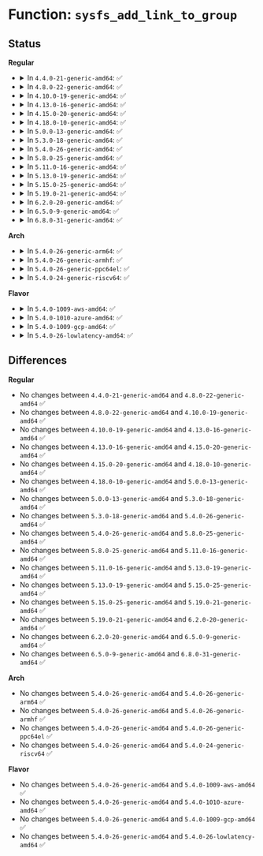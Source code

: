 # Function: <code>sysfs_add_link_to_group</code>

## Status
<b>Regular</b>
<ul>
<li>
<details>
<summary>In <code>4.4.0-21-generic-amd64</code>: ✅</summary>

```c
int sysfs_add_link_to_group(struct kobject * kobj, const char * group_name, struct kobject * target, const char * link_name)
```

```json
{
  "name": "sysfs_add_link_to_group",
  "collision_type": "Unique Global",
  "inline_type": "No",
  "funcs": [
    {
      "addr": 18446744071581520848,
      "name": "sysfs_add_link_to_group",
      "external": true,
      "loc": "fs/sysfs/group.c:333",
      "file": "fs/sysfs/group.c",
      "inline": "seen, unknown",
      "caller_inline": [],
      "caller_func": [
        "drivers/acpi/power.c:acpi_power_expose_list",
        "drivers/iommu/iommu-sysfs.c:iommu_device_link"
      ]
    }
  ],
  "symbols": [
    {
      "addr": 18446744071581520848,
      "name": "sysfs_add_link_to_group",
      "section": ".text",
      "bind": "STB_GLOBAL",
      "size": 81
    }
  ]
}
```
</details>
</li>
<li>
<details>
<summary>In <code>4.8.0-22-generic-amd64</code>: ✅</summary>

```c
int sysfs_add_link_to_group(struct kobject * kobj, const char * group_name, struct kobject * target, const char * link_name)
```

```json
{
  "name": "sysfs_add_link_to_group",
  "collision_type": "Unique Global",
  "inline_type": "No",
  "funcs": [
    {
      "addr": 18446744071581706832,
      "name": "sysfs_add_link_to_group",
      "external": true,
      "loc": "fs/sysfs/group.c:333",
      "file": "fs/sysfs/group.c",
      "inline": "seen, unknown",
      "caller_inline": [],
      "caller_func": [
        "drivers/acpi/power.c:acpi_power_expose_list",
        "drivers/iommu/iommu-sysfs.c:iommu_device_link"
      ]
    }
  ],
  "symbols": [
    {
      "addr": 18446744071581706832,
      "name": "sysfs_add_link_to_group",
      "section": ".text",
      "bind": "STB_GLOBAL",
      "size": 82
    }
  ]
}
```
</details>
</li>
<li>
<details>
<summary>In <code>4.10.0-19-generic-amd64</code>: ✅</summary>

```c
int sysfs_add_link_to_group(struct kobject * kobj, const char * group_name, struct kobject * target, const char * link_name)
```

```json
{
  "name": "sysfs_add_link_to_group",
  "collision_type": "Unique Global",
  "inline_type": "No",
  "funcs": [
    {
      "addr": 18446744071581794688,
      "name": "sysfs_add_link_to_group",
      "external": true,
      "loc": "fs/sysfs/group.c:333",
      "file": "fs/sysfs/group.c",
      "inline": "seen, unknown",
      "caller_inline": [],
      "caller_func": [
        "drivers/acpi/power.c:acpi_power_expose_list",
        "drivers/iommu/iommu-sysfs.c:iommu_device_link"
      ]
    }
  ],
  "symbols": [
    {
      "addr": 18446744071581794688,
      "name": "sysfs_add_link_to_group",
      "section": ".text",
      "bind": "STB_GLOBAL",
      "size": 82
    }
  ]
}
```
</details>
</li>
<li>
<details>
<summary>In <code>4.13.0-16-generic-amd64</code>: ✅</summary>

```c
int sysfs_add_link_to_group(struct kobject * kobj, const char * group_name, struct kobject * target, const char * link_name)
```

```json
{
  "name": "sysfs_add_link_to_group",
  "collision_type": "Unique Global",
  "inline_type": "No",
  "funcs": [
    {
      "addr": 18446744071581849664,
      "name": "sysfs_add_link_to_group",
      "external": true,
      "loc": "fs/sysfs/group.c:333",
      "file": "fs/sysfs/group.c",
      "inline": "seen, unknown",
      "caller_inline": [],
      "caller_func": [
        "drivers/acpi/power.c:acpi_power_expose_list",
        "drivers/iommu/iommu-sysfs.c:iommu_device_link"
      ]
    }
  ],
  "symbols": [
    {
      "addr": 18446744071581849664,
      "name": "sysfs_add_link_to_group",
      "section": ".text",
      "bind": "STB_GLOBAL",
      "size": 82
    }
  ]
}
```
</details>
</li>
<li>
<details>
<summary>In <code>4.15.0-20-generic-amd64</code>: ✅</summary>

```c
int sysfs_add_link_to_group(struct kobject * kobj, const char * group_name, struct kobject * target, const char * link_name)
```

```json
{
  "name": "sysfs_add_link_to_group",
  "collision_type": "Unique Global",
  "inline_type": "No",
  "funcs": [
    {
      "addr": 18446744071581999472,
      "name": "sysfs_add_link_to_group",
      "external": true,
      "loc": "fs/sysfs/group.c:333",
      "file": "fs/sysfs/group.c",
      "inline": "seen, unknown",
      "caller_inline": [],
      "caller_func": [
        "drivers/acpi/power.c:acpi_power_expose_list",
        "drivers/iommu/iommu-sysfs.c:iommu_device_link"
      ]
    }
  ],
  "symbols": [
    {
      "addr": 18446744071581999472,
      "name": "sysfs_add_link_to_group",
      "section": ".text",
      "bind": "STB_GLOBAL",
      "size": 82
    }
  ]
}
```
</details>
</li>
<li>
<details>
<summary>In <code>4.18.0-10-generic-amd64</code>: ✅</summary>

```c
int sysfs_add_link_to_group(struct kobject * kobj, const char * group_name, struct kobject * target, const char * link_name)
```

```json
{
  "name": "sysfs_add_link_to_group",
  "collision_type": "Unique Global",
  "inline_type": "No",
  "funcs": [
    {
      "addr": 18446744071582187664,
      "name": "sysfs_add_link_to_group",
      "external": true,
      "loc": "fs/sysfs/group.c:342",
      "file": "fs/sysfs/group.c",
      "inline": "seen, unknown",
      "caller_inline": [],
      "caller_func": [
        "drivers/acpi/power.c:acpi_power_expose_list",
        "drivers/iommu/iommu-sysfs.c:iommu_device_link"
      ]
    }
  ],
  "symbols": [
    {
      "addr": 18446744071582187664,
      "name": "sysfs_add_link_to_group",
      "section": ".text",
      "bind": "STB_GLOBAL",
      "size": 82
    }
  ]
}
```
</details>
</li>
<li>
<details>
<summary>In <code>5.0.0-13-generic-amd64</code>: ✅</summary>

```c
int sysfs_add_link_to_group(struct kobject * kobj, const char * group_name, struct kobject * target, const char * link_name)
```

```json
{
  "name": "sysfs_add_link_to_group",
  "collision_type": "Unique Global",
  "inline_type": "No",
  "funcs": [
    {
      "addr": 18446744071582282800,
      "name": "sysfs_add_link_to_group",
      "external": true,
      "loc": "fs/sysfs/group.c:357",
      "file": "fs/sysfs/group.c",
      "inline": "seen, unknown",
      "caller_inline": [],
      "caller_func": [
        "drivers/acpi/power.c:acpi_power_expose_list",
        "drivers/iommu/iommu-sysfs.c:iommu_device_link"
      ]
    }
  ],
  "symbols": [
    {
      "addr": 18446744071582282800,
      "name": "sysfs_add_link_to_group",
      "section": ".text",
      "bind": "STB_GLOBAL",
      "size": 82
    }
  ]
}
```
</details>
</li>
<li>
<details>
<summary>In <code>5.3.0-18-generic-amd64</code>: ✅</summary>

```c
int sysfs_add_link_to_group(struct kobject * kobj, const char * group_name, struct kobject * target, const char * link_name)
```

```json
{
  "name": "sysfs_add_link_to_group",
  "collision_type": "Unique Global",
  "inline_type": "No",
  "funcs": [
    {
      "addr": 18446744071582447664,
      "name": "sysfs_add_link_to_group",
      "external": true,
      "loc": "fs/sysfs/group.c:381",
      "file": "fs/sysfs/group.c",
      "inline": "seen, unknown",
      "caller_inline": [],
      "caller_func": [
        "drivers/acpi/power.c:acpi_power_expose_list",
        "drivers/iommu/iommu-sysfs.c:iommu_device_link",
        "drivers/base/node.c:register_memory_node_under_compute_node",
        "drivers/base/node.c:register_memory_node_under_compute_node"
      ]
    }
  ],
  "symbols": [
    {
      "addr": 18446744071582447664,
      "name": "sysfs_add_link_to_group",
      "section": ".text",
      "bind": "STB_GLOBAL",
      "size": 84
    }
  ]
}
```
</details>
</li>
<li>
<details>
<summary>In <code>5.4.0-26-generic-amd64</code>: ✅</summary>

```c
int sysfs_add_link_to_group(struct kobject * kobj, const char * group_name, struct kobject * target, const char * link_name)
```

```json
{
  "name": "sysfs_add_link_to_group",
  "collision_type": "Unique Global",
  "inline_type": "No",
  "funcs": [
    {
      "addr": 18446744071582546832,
      "name": "sysfs_add_link_to_group",
      "external": true,
      "loc": "fs/sysfs/group.c:382",
      "file": "fs/sysfs/group.c",
      "inline": "seen, unknown",
      "caller_inline": [],
      "caller_func": [
        "drivers/acpi/power.c:acpi_power_expose_list",
        "drivers/iommu/iommu-sysfs.c:iommu_device_link",
        "drivers/base/node.c:register_memory_node_under_compute_node",
        "drivers/base/node.c:register_memory_node_under_compute_node"
      ]
    }
  ],
  "symbols": [
    {
      "addr": 18446744071582546832,
      "name": "sysfs_add_link_to_group",
      "section": ".text",
      "bind": "STB_GLOBAL",
      "size": 84
    }
  ]
}
```
</details>
</li>
<li>
<details>
<summary>In <code>5.8.0-25-generic-amd64</code>: ✅</summary>

```c
int sysfs_add_link_to_group(struct kobject * kobj, const char * group_name, struct kobject * target, const char * link_name)
```

```json
{
  "name": "sysfs_add_link_to_group",
  "collision_type": "Unique Global",
  "inline_type": "No",
  "funcs": [
    {
      "addr": 18446744071582854512,
      "name": "sysfs_add_link_to_group",
      "external": true,
      "loc": "fs/sysfs/group.c:382",
      "file": "fs/sysfs/group.c",
      "inline": "seen, unknown",
      "caller_inline": [],
      "caller_func": [
        "drivers/acpi/power.c:acpi_power_expose_list",
        "drivers/iommu/iommu-sysfs.c:iommu_device_link",
        "drivers/base/node.c:register_memory_node_under_compute_node",
        "drivers/base/node.c:register_memory_node_under_compute_node"
      ]
    }
  ],
  "symbols": [
    {
      "addr": 18446744071582854512,
      "name": "sysfs_add_link_to_group",
      "section": ".text",
      "bind": "STB_GLOBAL",
      "size": 84
    }
  ]
}
```
</details>
</li>
<li>
<details>
<summary>In <code>5.11.0-16-generic-amd64</code>: ✅</summary>

```c
int sysfs_add_link_to_group(struct kobject * kobj, const char * group_name, struct kobject * target, const char * link_name)
```

```json
{
  "name": "sysfs_add_link_to_group",
  "collision_type": "Unique Global",
  "inline_type": "No",
  "funcs": [
    {
      "addr": 18446744071582927568,
      "name": "sysfs_add_link_to_group",
      "external": true,
      "loc": "fs/sysfs/group.c:382",
      "file": "fs/sysfs/group.c",
      "inline": "seen, unknown",
      "caller_inline": [],
      "caller_func": [
        "drivers/acpi/power.c:acpi_power_expose_list",
        "drivers/iommu/iommu-sysfs.c:iommu_device_link",
        "drivers/base/node.c:register_memory_node_under_compute_node",
        "drivers/base/node.c:register_memory_node_under_compute_node"
      ]
    }
  ],
  "symbols": [
    {
      "addr": 18446744071582927568,
      "name": "sysfs_add_link_to_group",
      "section": ".text",
      "bind": "STB_GLOBAL",
      "size": 84
    }
  ]
}
```
</details>
</li>
<li>
<details>
<summary>In <code>5.13.0-19-generic-amd64</code>: ✅</summary>

```c
int sysfs_add_link_to_group(struct kobject * kobj, const char * group_name, struct kobject * target, const char * link_name)
```

```json
{
  "name": "sysfs_add_link_to_group",
  "collision_type": "Unique Global",
  "inline_type": "No",
  "funcs": [
    {
      "addr": 18446744071582955216,
      "name": "sysfs_add_link_to_group",
      "external": true,
      "loc": "fs/sysfs/group.c:382",
      "file": "fs/sysfs/group.c",
      "inline": "seen, unknown",
      "caller_inline": [],
      "caller_func": [
        "drivers/acpi/power.c:acpi_power_expose_list",
        "drivers/iommu/iommu-sysfs.c:iommu_device_link",
        "drivers/base/node.c:register_memory_node_under_compute_node",
        "drivers/base/node.c:register_memory_node_under_compute_node"
      ]
    }
  ],
  "symbols": [
    {
      "addr": 18446744071582955216,
      "name": "sysfs_add_link_to_group",
      "section": ".text",
      "bind": "STB_GLOBAL",
      "size": 84
    }
  ]
}
```
</details>
</li>
<li>
<details>
<summary>In <code>5.15.0-25-generic-amd64</code>: ✅</summary>

```c
int sysfs_add_link_to_group(struct kobject * kobj, const char * group_name, struct kobject * target, const char * link_name)
```

```json
{
  "name": "sysfs_add_link_to_group",
  "collision_type": "Unique Global",
  "inline_type": "No",
  "funcs": [
    {
      "addr": 18446744071583290464,
      "name": "sysfs_add_link_to_group",
      "external": true,
      "loc": "fs/sysfs/group.c:382",
      "file": "fs/sysfs/group.c",
      "inline": "seen, unknown",
      "caller_inline": [],
      "caller_func": [
        "drivers/acpi/power.c:acpi_power_expose_list",
        "drivers/iommu/iommu-sysfs.c:iommu_device_link",
        "drivers/base/node.c:register_memory_node_under_compute_node",
        "drivers/base/node.c:register_memory_node_under_compute_node"
      ]
    }
  ],
  "symbols": [
    {
      "addr": 18446744071583290464,
      "name": "sysfs_add_link_to_group",
      "section": ".text",
      "bind": "STB_GLOBAL",
      "size": 84
    }
  ]
}
```
</details>
</li>
<li>
<details>
<summary>In <code>5.19.0-21-generic-amd64</code>: ✅</summary>

```c
int sysfs_add_link_to_group(struct kobject * kobj, const char * group_name, struct kobject * target, const char * link_name)
```

```json
{
  "name": "sysfs_add_link_to_group",
  "collision_type": "Unique Global",
  "inline_type": "No",
  "funcs": [
    {
      "addr": 18446744071583796672,
      "name": "sysfs_add_link_to_group",
      "external": true,
      "loc": "fs/sysfs/group.c:381",
      "file": "fs/sysfs/group.c",
      "inline": "seen, unknown",
      "caller_inline": [],
      "caller_func": [
        "drivers/acpi/power.c:acpi_power_expose_list",
        "drivers/iommu/iommu-sysfs.c:iommu_device_link",
        "drivers/base/node.c:register_memory_node_under_compute_node",
        "drivers/base/node.c:register_memory_node_under_compute_node"
      ]
    }
  ],
  "symbols": [
    {
      "addr": 18446744071583796672,
      "name": "sysfs_add_link_to_group",
      "section": ".text",
      "bind": "STB_GLOBAL",
      "size": 94
    }
  ]
}
```
</details>
</li>
<li>
<details>
<summary>In <code>6.2.0-20-generic-amd64</code>: ✅</summary>

```c
int sysfs_add_link_to_group(struct kobject * kobj, const char * group_name, struct kobject * target, const char * link_name)
```

```json
{
  "name": "sysfs_add_link_to_group",
  "collision_type": "Unique Global",
  "inline_type": "No",
  "funcs": [
    {
      "addr": 18446744071584416944,
      "name": "sysfs_add_link_to_group",
      "external": true,
      "loc": "fs/sysfs/group.c:381",
      "file": "fs/sysfs/group.c",
      "inline": "seen, unknown",
      "caller_inline": [],
      "caller_func": [
        "drivers/acpi/power.c:acpi_power_expose_list",
        "drivers/iommu/iommu-sysfs.c:iommu_device_link",
        "drivers/base/node.c:register_memory_node_under_compute_node",
        "drivers/base/node.c:register_memory_node_under_compute_node"
      ]
    }
  ],
  "symbols": [
    {
      "addr": 18446744071584416944,
      "name": "sysfs_add_link_to_group",
      "section": ".text",
      "bind": "STB_GLOBAL",
      "size": 94
    }
  ]
}
```
</details>
</li>
<li>
<details>
<summary>In <code>6.5.0-9-generic-amd64</code>: ✅</summary>

```c
int sysfs_add_link_to_group(struct kobject * kobj, const char * group_name, struct kobject * target, const char * link_name)
```

```json
{
  "name": "sysfs_add_link_to_group",
  "collision_type": "Unique Global",
  "inline_type": "No",
  "funcs": [
    {
      "addr": 18446744071584645536,
      "name": "sysfs_add_link_to_group",
      "external": true,
      "loc": "fs/sysfs/group.c:385",
      "file": "fs/sysfs/group.c",
      "inline": "seen, unknown",
      "caller_inline": [],
      "caller_func": [
        "drivers/acpi/power.c:acpi_power_expose_list",
        "drivers/iommu/iommu-sysfs.c:iommu_device_link",
        "drivers/base/node.c:register_memory_node_under_compute_node",
        "drivers/base/node.c:register_memory_node_under_compute_node"
      ]
    }
  ],
  "symbols": [
    {
      "addr": 18446744071584645536,
      "name": "sysfs_add_link_to_group",
      "section": ".text",
      "bind": "STB_GLOBAL",
      "size": 94
    }
  ]
}
```
</details>
</li>
<li>
<details>
<summary>In <code>6.8.0-31-generic-amd64</code>: ✅</summary>

```c
int sysfs_add_link_to_group(struct kobject * kobj, const char * group_name, struct kobject * target, const char * link_name)
```

```json
{
  "name": "sysfs_add_link_to_group",
  "collision_type": "Unique Global",
  "inline_type": "No",
  "funcs": [
    {
      "addr": 18446744071584877920,
      "name": "sysfs_add_link_to_group",
      "external": true,
      "loc": "fs/sysfs/group.c:385",
      "file": "fs/sysfs/group.c",
      "inline": "seen, unknown",
      "caller_inline": [],
      "caller_func": [
        "drivers/acpi/power.c:acpi_power_expose_list",
        "drivers/iommu/iommu-sysfs.c:iommu_device_link",
        "drivers/base/node.c:register_memory_node_under_compute_node",
        "drivers/base/node.c:register_memory_node_under_compute_node"
      ]
    }
  ],
  "symbols": [
    {
      "addr": 18446744071584877920,
      "name": "sysfs_add_link_to_group",
      "section": ".text",
      "bind": "STB_GLOBAL",
      "size": 94
    }
  ]
}
```
</details>
</li>
</ul>
<b>Arch</b>
<ul>
<li>
<details>
<summary>In <code>5.4.0-26-generic-arm64</code>: ✅</summary>

```c
int sysfs_add_link_to_group(struct kobject * kobj, const char * group_name, struct kobject * target, const char * link_name)
```

```json
{
  "name": "sysfs_add_link_to_group",
  "collision_type": "Unique Global",
  "inline_type": "No",
  "funcs": [
    {
      "addr": 18446603336494185752,
      "name": "sysfs_add_link_to_group",
      "external": true,
      "loc": "fs/sysfs/group.c:382",
      "file": "fs/sysfs/group.c",
      "inline": "seen, unknown",
      "caller_inline": [],
      "caller_func": [
        "drivers/acpi/power.c:acpi_power_expose_list",
        "drivers/iommu/iommu-sysfs.c:iommu_device_link",
        "drivers/iommu/iommu-sysfs.c:iommu_device_link",
        "drivers/base/node.c:register_memory_node_under_compute_node",
        "drivers/base/node.c:register_memory_node_under_compute_node",
        "drivers/base/node.c:register_memory_node_under_compute_node"
      ]
    }
  ],
  "symbols": [
    {
      "addr": 18446603336494185752,
      "name": "sysfs_add_link_to_group",
      "section": ".text",
      "bind": "STB_GLOBAL",
      "size": 116
    }
  ]
}
```
</details>
</li>
<li>
<details>
<summary>In <code>5.4.0-26-generic-armhf</code>: ✅</summary>

```c
int sysfs_add_link_to_group(struct kobject * kobj, const char * group_name, struct kobject * target, const char * link_name)
```

```json
{
  "name": "sysfs_add_link_to_group",
  "collision_type": "Unique Global",
  "inline_type": "No",
  "funcs": [
    {
      "addr": 3227623304,
      "name": "sysfs_add_link_to_group",
      "external": true,
      "loc": "fs/sysfs/group.c:382",
      "file": "fs/sysfs/group.c",
      "inline": "seen, unknown",
      "caller_inline": [],
      "caller_func": [
        "drivers/iommu/iommu-sysfs.c:iommu_device_link"
      ]
    }
  ],
  "symbols": [
    {
      "addr": 3227623304,
      "name": "sysfs_add_link_to_group",
      "section": ".text",
      "bind": "STB_GLOBAL",
      "size": 92
    }
  ]
}
```
</details>
</li>
<li>
<details>
<summary>In <code>5.4.0-26-generic-ppc64el</code>: ✅</summary>

```c
int sysfs_add_link_to_group(struct kobject * kobj, const char * group_name, struct kobject * target, const char * link_name)
```

```json
{
  "name": "sysfs_add_link_to_group",
  "collision_type": "Unique Global",
  "inline_type": "No",
  "funcs": [
    {
      "addr": 13835058055287874320,
      "name": "sysfs_add_link_to_group",
      "external": true,
      "loc": "fs/sysfs/group.c:382",
      "file": "fs/sysfs/group.c",
      "inline": "seen, unknown",
      "caller_inline": [],
      "caller_func": [
        "drivers/iommu/iommu-sysfs.c:iommu_device_link",
        "drivers/iommu/iommu-sysfs.c:iommu_device_link",
        "drivers/base/node.c:register_memory_node_under_compute_node",
        "drivers/base/node.c:register_memory_node_under_compute_node",
        "drivers/base/node.c:register_memory_node_under_compute_node"
      ]
    }
  ],
  "symbols": [
    {
      "addr": 13835058055287874320,
      "name": "sysfs_add_link_to_group",
      "section": ".text",
      "bind": "STB_GLOBAL",
      "size": 148
    }
  ]
}
```
</details>
</li>
<li>
<details>
<summary>In <code>5.4.0-24-generic-riscv64</code>: ✅</summary>

```c
int sysfs_add_link_to_group(struct kobject * kobj, const char * group_name, struct kobject * target, const char * link_name)
```

```json
{
  "name": "sysfs_add_link_to_group",
  "collision_type": "Unique Global",
  "inline_type": "No",
  "funcs": [
    {
      "addr": 18446743936273649580,
      "name": "sysfs_add_link_to_group",
      "external": true,
      "loc": "fs/sysfs/group.c:382",
      "file": "fs/sysfs/group.c",
      "inline": "seen, unknown",
      "caller_inline": [],
      "caller_func": []
    }
  ],
  "symbols": [
    {
      "addr": 18446743936273649580,
      "name": "sysfs_add_link_to_group",
      "section": ".text",
      "bind": "STB_GLOBAL",
      "size": 102
    }
  ]
}
```
</details>
</li>
</ul>
<b>Flavor</b>
<ul>
<li>
<details>
<summary>In <code>5.4.0-1009-aws-amd64</code>: ✅</summary>

```c
int sysfs_add_link_to_group(struct kobject * kobj, const char * group_name, struct kobject * target, const char * link_name)
```

```json
{
  "name": "sysfs_add_link_to_group",
  "collision_type": "Unique Global",
  "inline_type": "No",
  "funcs": [
    {
      "addr": 18446744071582515568,
      "name": "sysfs_add_link_to_group",
      "external": true,
      "loc": "fs/sysfs/group.c:382",
      "file": "fs/sysfs/group.c",
      "inline": "seen, unknown",
      "caller_inline": [],
      "caller_func": [
        "drivers/acpi/power.c:acpi_power_expose_list",
        "drivers/iommu/iommu-sysfs.c:iommu_device_link",
        "drivers/base/node.c:register_memory_node_under_compute_node",
        "drivers/base/node.c:register_memory_node_under_compute_node"
      ]
    }
  ],
  "symbols": [
    {
      "addr": 18446744071582515568,
      "name": "sysfs_add_link_to_group",
      "section": ".text",
      "bind": "STB_GLOBAL",
      "size": 84
    }
  ]
}
```
</details>
</li>
<li>
<details>
<summary>In <code>5.4.0-1010-azure-amd64</code>: ✅</summary>

```c
int sysfs_add_link_to_group(struct kobject * kobj, const char * group_name, struct kobject * target, const char * link_name)
```

```json
{
  "name": "sysfs_add_link_to_group",
  "collision_type": "Unique Global",
  "inline_type": "No",
  "funcs": [
    {
      "addr": 18446744071582452736,
      "name": "sysfs_add_link_to_group",
      "external": true,
      "loc": "fs/sysfs/group.c:382",
      "file": "fs/sysfs/group.c",
      "inline": "seen, unknown",
      "caller_inline": [],
      "caller_func": [
        "drivers/acpi/power.c:acpi_power_expose_list",
        "drivers/iommu/iommu-sysfs.c:iommu_device_link",
        "drivers/base/node.c:register_memory_node_under_compute_node",
        "drivers/base/node.c:register_memory_node_under_compute_node"
      ]
    }
  ],
  "symbols": [
    {
      "addr": 18446744071582452736,
      "name": "sysfs_add_link_to_group",
      "section": ".text",
      "bind": "STB_GLOBAL",
      "size": 84
    }
  ]
}
```
</details>
</li>
<li>
<details>
<summary>In <code>5.4.0-1009-gcp-amd64</code>: ✅</summary>

```c
int sysfs_add_link_to_group(struct kobject * kobj, const char * group_name, struct kobject * target, const char * link_name)
```

```json
{
  "name": "sysfs_add_link_to_group",
  "collision_type": "Unique Global",
  "inline_type": "No",
  "funcs": [
    {
      "addr": 18446744071582506048,
      "name": "sysfs_add_link_to_group",
      "external": true,
      "loc": "fs/sysfs/group.c:382",
      "file": "fs/sysfs/group.c",
      "inline": "seen, unknown",
      "caller_inline": [],
      "caller_func": [
        "drivers/acpi/power.c:acpi_power_expose_list",
        "drivers/iommu/iommu-sysfs.c:iommu_device_link",
        "drivers/base/node.c:register_memory_node_under_compute_node",
        "drivers/base/node.c:register_memory_node_under_compute_node"
      ]
    }
  ],
  "symbols": [
    {
      "addr": 18446744071582506048,
      "name": "sysfs_add_link_to_group",
      "section": ".text",
      "bind": "STB_GLOBAL",
      "size": 84
    }
  ]
}
```
</details>
</li>
<li>
<details>
<summary>In <code>5.4.0-26-lowlatency-amd64</code>: ✅</summary>

```c
int sysfs_add_link_to_group(struct kobject * kobj, const char * group_name, struct kobject * target, const char * link_name)
```

```json
{
  "name": "sysfs_add_link_to_group",
  "collision_type": "Unique Global",
  "inline_type": "No",
  "funcs": [
    {
      "addr": 18446744071582586688,
      "name": "sysfs_add_link_to_group",
      "external": true,
      "loc": "fs/sysfs/group.c:382",
      "file": "fs/sysfs/group.c",
      "inline": "seen, unknown",
      "caller_inline": [],
      "caller_func": [
        "drivers/acpi/power.c:acpi_power_expose_list",
        "drivers/iommu/iommu-sysfs.c:iommu_device_link",
        "drivers/base/node.c:register_memory_node_under_compute_node",
        "drivers/base/node.c:register_memory_node_under_compute_node"
      ]
    }
  ],
  "symbols": [
    {
      "addr": 18446744071582586688,
      "name": "sysfs_add_link_to_group",
      "section": ".text",
      "bind": "STB_GLOBAL",
      "size": 84
    }
  ]
}
```
</details>
</li>
</ul>

## Differences
<b>Regular</b>
<ul>
<li>
No changes between <code>4.4.0-21-generic-amd64</code> and <code>4.8.0-22-generic-amd64</code> ✅
</li>
<li>
No changes between <code>4.8.0-22-generic-amd64</code> and <code>4.10.0-19-generic-amd64</code> ✅
</li>
<li>
No changes between <code>4.10.0-19-generic-amd64</code> and <code>4.13.0-16-generic-amd64</code> ✅
</li>
<li>
No changes between <code>4.13.0-16-generic-amd64</code> and <code>4.15.0-20-generic-amd64</code> ✅
</li>
<li>
No changes between <code>4.15.0-20-generic-amd64</code> and <code>4.18.0-10-generic-amd64</code> ✅
</li>
<li>
No changes between <code>4.18.0-10-generic-amd64</code> and <code>5.0.0-13-generic-amd64</code> ✅
</li>
<li>
No changes between <code>5.0.0-13-generic-amd64</code> and <code>5.3.0-18-generic-amd64</code> ✅
</li>
<li>
No changes between <code>5.3.0-18-generic-amd64</code> and <code>5.4.0-26-generic-amd64</code> ✅
</li>
<li>
No changes between <code>5.4.0-26-generic-amd64</code> and <code>5.8.0-25-generic-amd64</code> ✅
</li>
<li>
No changes between <code>5.8.0-25-generic-amd64</code> and <code>5.11.0-16-generic-amd64</code> ✅
</li>
<li>
No changes between <code>5.11.0-16-generic-amd64</code> and <code>5.13.0-19-generic-amd64</code> ✅
</li>
<li>
No changes between <code>5.13.0-19-generic-amd64</code> and <code>5.15.0-25-generic-amd64</code> ✅
</li>
<li>
No changes between <code>5.15.0-25-generic-amd64</code> and <code>5.19.0-21-generic-amd64</code> ✅
</li>
<li>
No changes between <code>5.19.0-21-generic-amd64</code> and <code>6.2.0-20-generic-amd64</code> ✅
</li>
<li>
No changes between <code>6.2.0-20-generic-amd64</code> and <code>6.5.0-9-generic-amd64</code> ✅
</li>
<li>
No changes between <code>6.5.0-9-generic-amd64</code> and <code>6.8.0-31-generic-amd64</code> ✅
</li>
</ul>
<b>Arch</b>
<ul>
<li>
No changes between <code>5.4.0-26-generic-amd64</code> and <code>5.4.0-26-generic-arm64</code> ✅
</li>
<li>
No changes between <code>5.4.0-26-generic-amd64</code> and <code>5.4.0-26-generic-armhf</code> ✅
</li>
<li>
No changes between <code>5.4.0-26-generic-amd64</code> and <code>5.4.0-26-generic-ppc64el</code> ✅
</li>
<li>
No changes between <code>5.4.0-26-generic-amd64</code> and <code>5.4.0-24-generic-riscv64</code> ✅
</li>
</ul>
<b>Flavor</b>
<ul>
<li>
No changes between <code>5.4.0-26-generic-amd64</code> and <code>5.4.0-1009-aws-amd64</code> ✅
</li>
<li>
No changes between <code>5.4.0-26-generic-amd64</code> and <code>5.4.0-1010-azure-amd64</code> ✅
</li>
<li>
No changes between <code>5.4.0-26-generic-amd64</code> and <code>5.4.0-1009-gcp-amd64</code> ✅
</li>
<li>
No changes between <code>5.4.0-26-generic-amd64</code> and <code>5.4.0-26-lowlatency-amd64</code> ✅
</li>
</ul>

